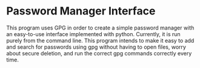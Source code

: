 # Password Manager Interface
This program uses GPG in order to create a simple password manager with an easy-to-use interface implemented with python. Currently, it is run purely from the command line. This program intends to make it easy to add and search for passwords using gpg without having to open files, worry about secure deletion, and run the correct gpg commands correctly every time.